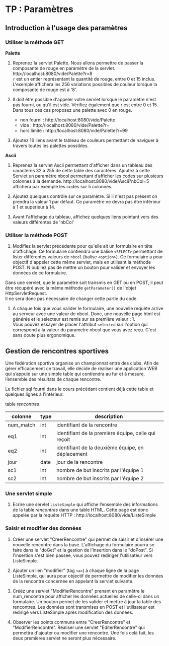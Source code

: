 # TP : Paramètres

## Introduction à l'usage des paramètres

### Utiliser la méthode GET

__Palette__

1. Reprenez la servlet Palette. Nous allons permettre de passer la composante de rouge en paramètre de la servlet.  
http://localhost:8080/vide/Palette?r=8  
`r` est un entier représentant la quantité de rouge, entre 0 et 15 inclus.
L'exemple affichera les 256 variations possibles de couleur lorsque la composante de rouge est à '8'. 

1. Il doit être possible d'appeler votre servlet lorsque le paramètre n'est pas fourni, ou qu'il est vide. Vérifiez également que r est entre 0 et 15. Dans tous ces cas proposez une palette avec 0 en rouge.
    * non fourni : http://localhost:8080/vide/Palette
    * vide : http://localhost:8080/vide/Palette?r=
    * hors limite : http://localhost:8080/vide/Palette?r=99  

1. Ajoutez 16 liens avant le tableau de couleurs permettant de naviguer à travers toutes les palettes possibles.  

__Ascii__

1. Reprenez la servlet Ascii permettant d'afficher dans un tableau des caractères 32 à 255 de cette table des caractères. Ajoutez à cette Servlet un paramètre nbcol permettant d’afficher les codes sur plusieurs colonnes à la demande. http://localhost:8080/vide/Ascii?nbCol=5 affichera par exemple les codes sur 5 colonnes.  

1. Ajoutez quelques contrôle sur ce paramètre. Si il n'est pas présent on prendra la valeur 1 par défaut. Ce paramètre ne devra pas être inférieur à 1 et supérieur à 14.  

1. Avant l'affichage du tableau, affichez quelques liens pointant vers des valeurs différentes de 'nbCol'

### Utiliser la méthode POST

1. Modifiez la servlet précédente pour qu'elle ait un formulaire en tête d'affichage. Ce formulaire contiendra une balise `<SELECT>` permettant de lister différentes valeurs de `nbcol` (balise `<option>`). Ce formulaire a pour objectif d'appeler cette même servlet, mais en utilisant la méthode POST. N'oubliez pas de mettre un bouton pour valider et envoyer les données de ce formulaire.  
  
Dans une servlet, que le paramètre soit transmis en GET ou en POST, il peut être récupéré avec la même méthode `getParameter()` de l'objet HttpServletRequest.  
Il ne sera donc pas nécessaire de changer cette partie du code.  

1. A chaque fois que vous valider le formulaire, une nouvelle requête arrive au serveur avec une valeur de nbcol.
Donc, une nouvelle page html est générée et le selecteur est remis sur sa première valeur : 1.  
Vous pouvez essayer de placer l'attribut `selected` sur l'option qui correspond à la valeur du parametre nbcol que vous avez reçu. C'est sans doute plus ergonomique.

## Gestion de rencontres sportives

Une fédération sportive organise un championnat entre des clubs. Afin de gérer efficacement ce travail, elle décide de réaliser une application WEB qui s’appuie sur une simple table qui contiendra au fur et à mesure, l’ensemble des résultats de chaque rencontre.  

Le fichier sql fourni dans le cours précédant contient déjà cette table et quelques lignes à l'intérieur.

table _rencontres_

| colonne   | type | description |
|-----------|------|-------------|
| num_match | int  | identifiant de la rencontre |
| eq1       | int  | identifiant de la première équipe, celle qui reçoit |
| eq2       | int  | identifiant de la deuxième équipe, en déplacement |
| jour      | date | jour de la rencontre |
| sc1       | int  | nombre de but inscrits par l'équipe 1 |
| sc2       | int  | nombre de but inscrits par l'équipe 2 |


### Une servlet simple

1. Ecrire une servlet `ListeSimple` qui affiche l’ensemble des informations de la table _rencontres_ dans une table HTML.
Cette page est donc appelée par la requête HTTP : http://localhost:8080/vide/ListeSimple

### Saisir et modifier des données

1. Créer une servlet "CreerRencontre" qui permet de saisir et d'insérer une nouvelle rencontre dans la base. L'affichage du formulaire pourra se faire dans le "doGet" et la gestion de l'insertion dans le "doPost". Si l'insertion s'est bien passée, vous pouvez rediriger l'utilisateur vers ListeSimple.  

1. Ajouter un lien "modifier" (tag `<a>`) à chaque ligne de la page ListeSimple, qui aura pour objectif de permettre de modifier les données de la rencontre concernée en appelant la servlet suivante.  

1. Crééz une servlet "ModifierRencontre" prenant en paramètre le num_rencontre pour afficher les données actuelles de celle-ci dans un formulaire. Un bouton permet de les valider et mettre à jour la table des rencontres. Les données sont transmises en POST et l'utilisateur est redirigé vers ListeSimple après modification des données.  

1. Observer les points communs entre "CreerRencontre" et "ModifierRencontre". Réaliser une servlet "EditerRencontre" qui permettra d'ajouter ou modifier une rencontre. Une fois celà fait, les deux premières servlet ne seront plus nécessaire.




